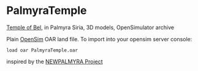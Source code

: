 # PalmyraTemple
[Temple of Bel](https://en.wikipedia.org/wiki/Temple_of_Bel), in Palmyra Siria, 3D models, OpenSimulator archive

Plain [OpenSim](http://opensimulator.org) OAR land file.
To import into your opensim server console:

    load oar PalmyraTemple.oar

inspired by the [NEWPALMYRA Project](http://www.newpalmyra.org)
